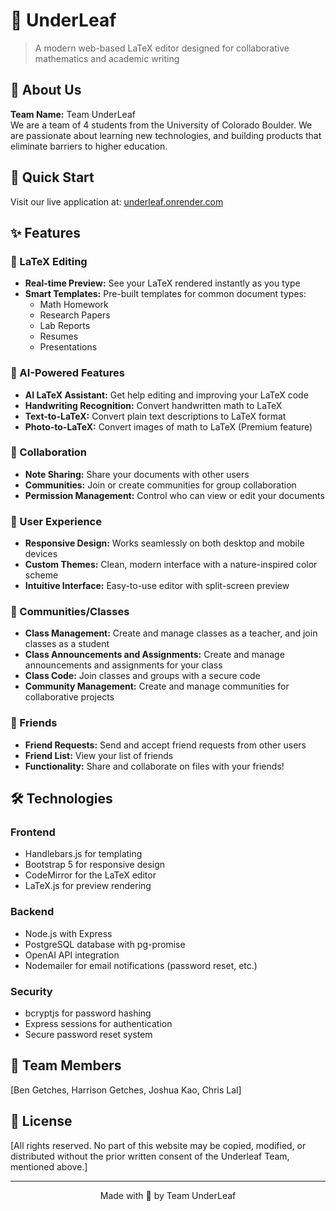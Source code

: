 # 🍃 UnderLeaf

> A modern web-based LaTeX editor designed for collaborative mathematics and academic writing

## 🌿 About Us
**Team Name:** Team UnderLeaf  
We are a team of 4 students from the University of Colorado Boulder. We are passionate about learning new technologies, and building products that eliminate barriers to higher education. 

## 🚀 Quick Start
Visit our live application at: [underleaf.onrender.com](https://underleaf.onrender.com)


## ✨ Features

### 📝 LaTeX Editing
- **Real-time Preview:** See your LaTeX rendered instantly as you type
- **Smart Templates:** Pre-built templates for common document types:
  - Math Homework
  - Research Papers
  - Lab Reports
  - Resumes
  - Presentations

### 🤖 AI-Powered Features
- **AI LaTeX Assistant:** Get help editing and improving your LaTeX code
- **Handwriting Recognition:** Convert handwritten math to LaTeX 
- **Text-to-LaTeX:** Convert plain text descriptions to LaTeX format
- **Photo-to-LaTeX:** Convert images of math to LaTeX (Premium feature)

### 👥 Collaboration
- **Note Sharing:** Share your documents with other users
- **Communities:** Join or create communities for group collaboration
- **Permission Management:** Control who can view or edit your documents

### 📱 User Experience
- **Responsive Design:** Works seamlessly on both desktop and mobile devices
- **Custom Themes:** Clean, modern interface with a nature-inspired color scheme
- **Intuitive Interface:** Easy-to-use editor with split-screen preview

### 🏫 Communities/Classes
- **Class Management:** Create and manage classes as a teacher, and join classes as a student
- **Class Announcements and Assignments:** Create and manage announcements and assignments for your class
- **Class Code:** Join classes and groups with a secure code
- **Community Management:** Create and manage communities for collaborative projects

### 👥 Friends
- **Friend Requests:** Send and accept friend requests from other users
- **Friend List:** View your list of friends
- **Functionality:** Share and collaborate on files with your friends!

## 🛠️ Technologies

### Frontend
- Handlebars.js for templating
- Bootstrap 5 for responsive design
- CodeMirror for the LaTeX editor
- LaTeX.js for preview rendering

### Backend
- Node.js with Express
- PostgreSQL database with pg-promise
- OpenAI API integration
- Nodemailer for email notifications (password reset, etc.)

### Security
- bcryptjs for password hashing
- Express sessions for authentication
- Secure password reset system

## 👥 Team Members
[Ben Getches, Harrison Getches, Joshua Kao, Chris Lal]

## 📝 License
[All rights reserved. No part of this website may be copied, modified, or distributed without the prior written consent of the Underleaf Team, mentioned above.]

---
<p align="center">Made with 🍃 by Team UnderLeaf</p>